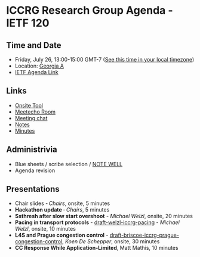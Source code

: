 # ICCRG Research Group Agenda - IETF 120

## Time and Date

* Friday, July 26, 13:00-15:00 GMT-7 ([See this time in your local timezone](https://www.timeanddate.com/worldclock/fixedtime.html?msg=ICCRG+at+IETF+120&iso=20240726T13&p1=256&ah=2))
* Location: [Georgia A](https://datatracker.ietf.org/meeting/120/floor-plan?room=georgia-a)
* [IETF Agenda Link](https://datatracker.ietf.org/meeting/120/agenda/?show=iccrg)

## Links

* [Onsite Tool](https://meetings.conf.meetecho.com/onsite120/?group=iccrg&short=iccrg&item=1)
* [Meetecho Room](https://meetings.conf.meetecho.com/ietf120/?group=iccrg&short=iccrg&item=1)
* [Meeting chat](https://zulip.ietf.org/#narrow/stream/iccrg)
* [Notes](https://notes.ietf.org/notes-ietf-120-iccrg) 
* [Minutes](https://datatracker.ietf.org/doc/minutes-120-iccrg/)

## Administrivia

* Blue sheets / scribe selection / [NOTE WELL](https://www.irtf.org/policies/irtf-note-well-2021-05.pdf) 
* Agenda revision

## Presentations

- Chair slides - _Chairs_, onsite, 5 minutes
- **Hackathon update** - _Chairs_, 5 minutes
- **Ssthresh after slow start overshoot** - _Michael Welzl_, onsite, 20 minutes
- **Pacing in transport protocols** - [draft-welzl-iccrg-pacing](https://datatracker.ietf.org/doc/draft-welzl-iccrg-pacing/) - _Michael Welzl_, onsite, 10 minutes
- **L4S and Prague congestion control** - [draft-briscoe-iccrg-prague-congestion-control](https://datatracker.ietf.org/doc/draft-briscoe-iccrg-prague-congestion-control/), _Koen De Schepper_, onsite, 30 minutes
- **CC Response While Application-Limited**, Matt Mathis, 10 minutes
